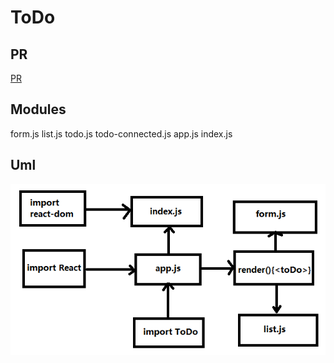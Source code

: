 # ToDo

## PR 
[PR](https://github.com/AhmedAbuSamaan-401-advanced-javascript/todo/pull/3)

## Modules
form.js
list.js
todo.js
todo-connected.js
app.js
index.js

## Uml
![UML](/assest/uml31.png)
